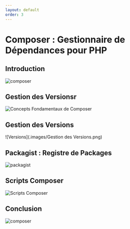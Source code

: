```yaml
---
layout: default
order: 3
---
```


# Composer : Gestionnaire de Dépendances pour PHP
<!-- new slide -->
## Introduction
![composer](./images/composer.png)

<!-- new slide -->
## Gestion des Versionsr
![Concepts Fondamentaux de Composer](./images/consept.png)

<!-- new slide -->
## Gestion des Versions
![Versions](.images/Gestion des Versions.png)

<!-- new slide -->
## Packagist : Registre de Packages
![packagist](./images/packagist.png)

<!-- new slide -->
##  Scripts Composer
![Scripts Composer](./images/script.png)

<!-- new slide -->
## Conclusion
![composer](./images/composer.png)

